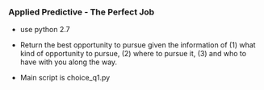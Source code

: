 ### Applied Predictive - The Perfect Job
- use python 2.7
- Return the best opportunity to pursue given the information of
(1) what kind of opportunity to pursue,
(2) where to pursue it, 
(3) and who to have with you along the way.

- Main script is choice_q1.py

